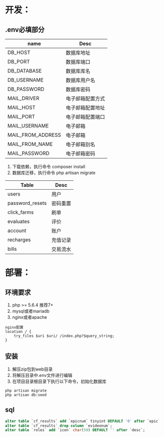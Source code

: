 # 开发：
## .env必填部分
|   name	|   Desc	|
|---	|---	|
|   DB_HOST	    |   数据库地址	|
|   DB_PORT	    |   数据库端口	|
|   DB_DATABASE	    |   数据库库名	|
|   DB_USERNAME	|   数据库用户名	|
|   DB_PASSWORD	|   数据库密码 |
|   MAIL_DRIVER	|   电子邮箱配置方式	|
|   MAIL_HOST	|   电子邮箱配置地址	|
|   MAIL_PORT	|   电子邮箱配置端口	|
|   MAIL_USERNAME	|   电子邮箱	|
|   MAIL_FROM_ADDRESS	|   电子邮箱	|
|   MAIL_FROM_NAME	|   电子邮箱别名	|
|   MAIL_PASSWORD	|   电子邮箱密码	|

1. 下载依赖，执行命令  composer install 
2. 数据库迁移，执行命令  php artisan migrate

|   Table	|   Desc	|
|---	|---	|
|   users	    |   用户	|
|   password_resets	    |   密码重置	|
|   click_farms	|   刷单	|
|   evaluates	|   评价	|
|   account	|   账户	|
|   recharges	|   充值记录	|
|   bills	|   交易流水	|


# 部署：
## 环境要求
1. php >= 5.6.4 推荐7+
2. mysql或者mariadb
3. nginx或者apache

```
nginx配置
location / {
    try_files $uri $uri/ /index.php?$query_string;
}
```

## 安装
1. 解压zip包到web目录
2. 将解压目录中.env文件进行编辑
3. 在项目目录根目录下执行以下命令，初始化数据库
```
php artisan migrate
php artisan db:seed
```

## sql
```sql
alter table `cf_results` add `epicnum` tinyint DEFAULT '0' after `epic`;
alter table `cf_results` drop column `evideonum`;
alter table `roles` add `icon` char(50) DEFAULT '' after `desc`;

```